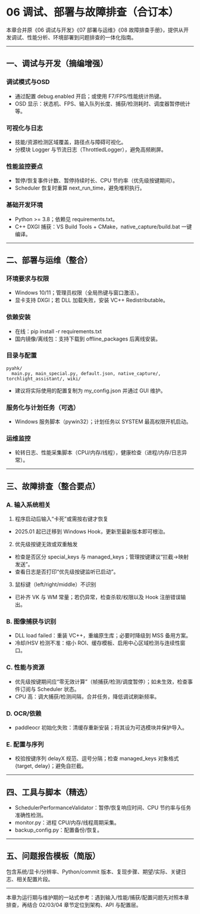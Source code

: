 # 06 调试、部署与故障排查（合订本）

本章合并原《06 调试与开发》《07 部署与运维》《08 故障排查手册》，提供从开发调试、性能分析、环境部署到问题排查的一体化指南。

---

## 一、调试与开发（摘编增强）

### 调试模式与OSD
- 通过配置 debug.enabled 开启；或使用 F7/FPS/性能统计热键。
- OSD 显示：状态机、FPS、输入队列长度、捕获/检测耗时、调度器暂停统计等。

### 可视化与日志
- 技能/资源检测区域覆盖，路径点与障碍可视化。
- 分模块 Logger 与节流日志（ThrottledLogger），避免高频刷屏。

### 性能监控要点
- 暂停/恢复事件计数、暂停持续时长、CPU 节约率（优先级按键期间）。
- Scheduler 恢复时重算 next_run_time，避免堆积执行。

### 基础开发环境
- Python >= 3.8；依赖见 requirements.txt。
- C++ DXGI 捕获：VS Build Tools + CMake，native_capture/build.bat 一键编译。

---

## 二、部署与运维（整合）

### 环境要求与权限
- Windows 10/11；管理员权限（全局热键与窗口激活）。
- 显卡支持 DXGI；若 DLL 加载失败，安装 VC++ Redistributable。

### 依赖安装
- 在线：pip install -r requirements.txt
- 国内镜像/离线包：支持下载到 offline_packages 后离线安装。

### 目录与配置
```
pyahk/
  main.py, main_special.py, default.json, native_capture/, torchlight_assistant/, wiki/
```
- 建议将实际使用的配置复制为 my_config.json 并通过 GUI 维护。

### 服务化与计划任务（可选）
- Windows 服务脚本（pywin32）；计划任务以 SYSTEM 最高权限开机启动。

### 运维监控
- 轮转日志、性能采集脚本（CPU/内存/线程），健康检查（进程/内存/日志异常）。

---

## 三、故障排查（整合要点）

### A. 输入系统相关
1) 程序启动后输入“卡死”或需按右键才恢复
- 2025.01 起已迁移到 Windows Hook，更新至最新版本即可根治。

2) 优先级按键无效或双重触发
- 检查是否区分 special_keys 与 managed_keys；管理按键建议“拦截→映射发送”。
- 查看日志是否打印“优先级按键监听已启动”。

3) 鼠标键（left/right/middle）不识别
- 已补齐 VK 与 WM 常量；若仍异常，检查杀软/权限以及 Hook 注册错误输出。

### B. 图像捕获与识别
- DLL load failed：重装 VC++，重编原生库；必要时降级到 MSS 备用方案。
- 冷却/HSV 检测不准：缩小 ROI、缓存模板、启用中心区域检测与连续性窗口。

### C. 性能与资源
- 优先级按键期间应“零无效计算”（帧捕获/检测/调度暂停）；如未生效，检查事件订阅与 Scheduler 状态。
- CPU 高：调大捕获/检测间隔，合并任务，降低调试刷新频率。

### D. OCR/依赖
- paddleocr 初始化失败：清缓存重新安装；将其设为可选模块并保护导入。

### E. 配置与序列
- 校验按键序列 delayX 规范、逗号分隔；检查 managed_keys 对象格式 {target, delay}；避免自拦截。

---

## 四、工具与脚本（精选）
- SchedulerPerformanceValidator：暂停/恢复响应时间、CPU 节约率与任务准确性检测。
- monitor.py：进程 CPU/内存/线程周期采集。
- backup_config.py：配置备份/恢复。

---

## 五、问题报告模板（简版）
包含系统/显卡/分辨率、Python/commit 版本、复现步骤、期望/实际、关键日志、相关配置片段。

---

本章为运行期与维护期的一站式参考：遇到输入/性能/捕获/配置问题先对照本章排查，再结合 02/03/04 章节定位到架构、API 与配置层。